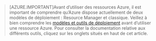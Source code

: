 <!---HONumber=AcomDC_0323_2016-->

>[AZURE.IMPORTANT]Avant d’utiliser des ressources Azure, il est important de comprendre qu’Azure dispose actuellement de deux modèles de déploiement : Resource Manager et classique. Veillez à bien comprendre les [modèles et outils de déploiement](../articles/azure-classic-rm.md) avant d’utiliser une ressource Azure. Pour consulter la documentation relative aux différents outils, cliquez sur les onglets situés en haut de cet article.
